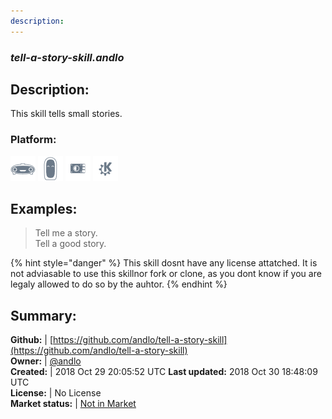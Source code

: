 ```yaml
---
description: 
---
```


### _tell-a-story-skill.andlo_  
## Description:  
This skill tells small stories.  
### Platform:  
 ![Mark I](../.gitbook/assets/mark-1-icon.png)  ![Mark II](../.gitbook/assets/mark-2-icon.png)  ![Picroft](../.gitbook/assets/picroft-icon.png)  ![plasmoid](../.gitbook/assets/kde.png)   
  
## Examples:  
> Tell me a story.  
> Tell a good story.  
  
{% hint style="danger" %}
This skill dosnt have any license attatched. It is not adviasable to use this skillnor fork or clone, as you dont know if you are legaly allowed to do so by the auhtor.
{% endhint %}
  
## Summary:  
**Github:** | [https://github.com/andlo/tell-a-story-skill](https://github.com/andlo/tell-a-story-skill)  
**Owner:** | [@andlo](https://github.com/andlo)  
**Created:** | 2018 Oct 29 20:05:52 UTC  **Last updated:** 2018 Oct 30 18:48:09 UTC  
**License:** | No License  
**Market status:** | [Not in Market](https://market.mycroft.ai/skill/)  

